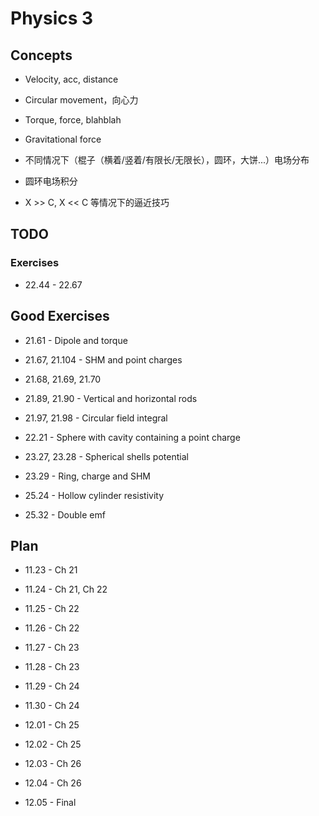 # Physics 3

## Concepts

* Velocity, acc, distance
* Circular movement，向心力
* Torque, force, blahblah
* Gravitational force


* 不同情况下（棍子（横着/竖着/有限长/无限长），圆环，大饼...）电场分布
* 圆环电场积分
* X >> C, X << C 等情况下的逼近技巧


## TODO 

### Exercises

* 22.44 - 22.67

## Good Exercises

* 21.61 - Dipole and torque
* 21.67, 21.104 - SHM and point charges
* 21.68, 21.69, 21.70 
* 21.89, 21.90 - Vertical and horizontal rods
* 21.97, 21.98 - Circular field integral


* 22.21 - Sphere with cavity containing a point charge


* 23.27, 23.28 - Spherical shells potential
* 23.29 - Ring, charge and SHM


* 25.24 - Hollow cylinder resistivity
* 25.32 - Double emf

## Plan

* 11.23 - Ch 21
* 11.24 - Ch 21, Ch 22
* 11.25 - Ch 22
* 11.26 - Ch 22
* 11.27 - Ch 23
* 11.28 - Ch 23
* 11.29 - Ch 24
* 11.30 - Ch 24


* 12.01 - Ch 25
* 12.02 - Ch 25
* 12.03 - Ch 26
* 12.04 - Ch 26


* 12.05 - Final
